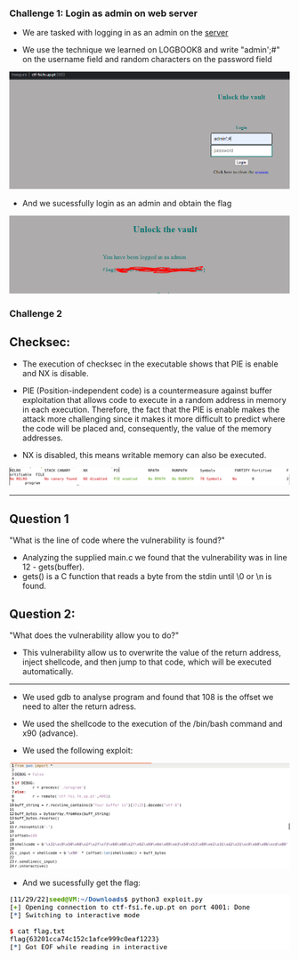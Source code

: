 ### Challenge 1: Login as admin on web server

- We are tasked with logging in as an admin on the [server](http://ctf-fsi.fe.up.pt:5003/)

- We use the technique we learned on LOGBOOK8 and write "admin';#" on the username field and random characters on the password field

![alt text](https://github.com/ICWeiner/FEUP-FSI/blob/main/imgs/ctf4img1.PNG "Thttps://git.fe.up.pt/fsi/fsi2223/l11g03/-/rawitle")

- And we sucessfully login as an admin and obtain the flag

![alt text](https://github.com/ICWeiner/FEUP-FSI/blob/main/imgs/ctf4img2.PNG "Title")

### Challenge 2

## Checksec:

- The execution of checksec in the executable shows that PIE is enable and NX is disable. 

- PIE (Position-independent code) is a countermeasure against buffer exploitation that allows code to execute in a random address in memory in each execution. Therefore, the fact that the PIE is enable makes the attack more challenging since it makes it more difficult to predict where the code will be placed and, consequently, the value of the memory addresses.

- NX is disabled, this means writable memory can also be executed.

![alt text](https://github.com/ICWeiner/FEUP-FSI/blob/main/imgs/ctf4img5.png "Title")

------------------------------
## Question 1

"What is the line of code where the vulnerability is found?"

- Analyzing the supplied main.c we found that the vulnerability was in line 12 - gets(buffer).
- gets() is a C function that reads a byte from the stdin until \0 or \n is found. 

## Question 2:

"What does the vulnerability allow you to do?"

- This vulnerability allow us to overwrite the value of the return address, inject shellcode, and then jump to that code, which will be executed automatically.

--------------------------------------------------------------

- We used gdb to analyse program and found that 108 is the offset we need to alter the return adress.

- We used the shellcode to the execution of the /bin/bash command and x90 (advance).

- We used the following exploit:

![alt text](https://github.com/ICWeiner/FEUP-FSI/blob/main/imgs/ctf4img3.png "Title")

- And we sucessfully get the flag:

![alt text](https://github.com/ICWeiner/FEUP-FSI/blob/main/imgs/ctf4img4.png "Title")
